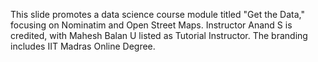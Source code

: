 This slide promotes a data science course module titled "Get the Data," focusing on Nominatim and Open Street Maps. Instructor Anand S is credited, with Mahesh Balan U listed as Tutorial Instructor. The branding includes IIT Madras Online Degree.